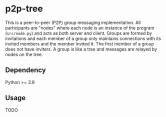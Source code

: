 # p2p-tree

This is a peer-to-peer (P2P) group messaging implementation.
All participants are "nodes" where each node is an instance
of the program (`src/node.py`) and acts as both server and client.
Groups are formed by invitations and each member of a group only maintains
connections with its invited members and the member invited it.
The first member of a group does not have inviters.
A group is like a tree and messages are relayed by nodes on the tree.

## Dependency

Python >= 3.9

## Usage

TODO
